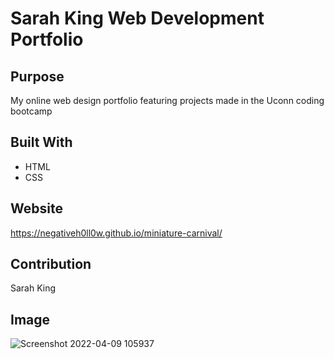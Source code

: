 # Sarah King Web Development Portfolio

## Purpose
My online web design portfolio featuring projects made in the Uconn coding bootcamp

## Built With
* HTML
* CSS

## Website
https://negativeh0ll0w.github.io/miniature-carnival/

## Contribution
Sarah King


## Image
![Screenshot 2022-04-09 105937](https://user-images.githubusercontent.com/64660713/162579736-ca970a90-8726-4061-b928-bdf951abbde5.png)
